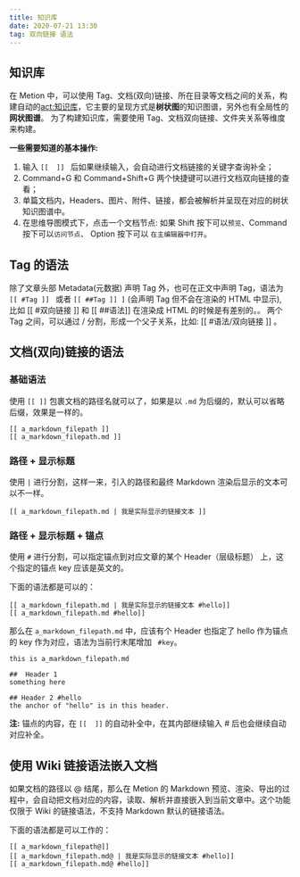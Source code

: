 ```yaml
---
title: 知识库
date: 2020-07-21 13:30
tag: 双向链接 语法
---
```

## 知识库
在 Metion 中，可以使用 Tag、文档(双向)链接、所在目录等文档之间的关系，构建自动的<act:知识库>，它主要的呈现方式是**树状图**的知识图谱，另外也有全局性的**网状图谱**。
为了构建知识库，需要使用 Tag、文档双向链接、文件夹关系等维度来构建。

**一些需要知道的基本操作:**
1. 输入 `[[  ]] ` 后如果继续输入，会自动进行文档链接的关键字查询补全；
2. Command+G 和 Command+Shift+G 两个快捷键可以进行文档双向链接的查看；
3. 单篇文档内，Headers、图片、附件、链接，都会被解析并呈现在对应的树状知识图谱中。
4. 在思维导图模式下，点击一个文档节点: 如果 Shift 按下可以`预览`、Command 按下可以`访问节点`、 Option 按下可以 `在主编辑器中打开`。

## Tag 的语法
除了文章头部 Metadata(元数据) 声明 Tag 外，也可在正文中声明 Tag，语法为 `[[ #Tag ]] ` 或者 `[[ ##Tag ]] ]` (会声明 Tag 但不会在渲染的 HTML 中显示), 比如 [[ #双向链接 ]] 和 [[ ##语法]] 在渲染成 HTML 的时候是有差别的。。
两个 Tag 之间，可以通过 / 分割，形成一个父子关系，比如: [[ #语法/双向链接 ]] 。

## 文档(双向)链接的语法
### 基础语法
使用 `[[ ]]`  包裹文档的路径名就可以了，如果是以 `.md` 为后缀的，默认可以省略后缀，效果是一样的。
```
[[ a_markdown_filepath ]]
[[ a_markdown_filepath.md ]]
```

### 路径 + 显示标题
使用 ` | ` 进行分割，这样一来，引入的路径和最终 Markdown 渲染后显示的文本可以不一样。
```
[[ a_markdown_filepath.md | 我是实际显示的链接文本 ]]
```

### 路径 + 显示标题 + 锚点
使用 `#` 进行分割，可以指定锚点到对应文章的某个 Header（层级标题） 上，这个指定的锚点 key 应该是英文的。

下面的语法都是可以的：
```
[[ a_markdown_filepath.md | 我是实际显示的链接文本 #hello]]
[[ a_markdown_filepath.md #hello]]
```

那么在 `a_markdown_filepath.md` 中，应该有个 Header 也指定了 hello 作为锚点的 key 作为对应，语法为当前行末尾增加 ` #key`。
```
this is a_markdown_filepath.md

##  Header 1
something here

## Header 2 #hello
the anchor of "hello" is in this header.
```

**注:** 锚点的内容，在 `[[  ]]` 的自动补全中，在其内部继续输入 # 后也会继续自动对应补全。

## 使用 Wiki 链接语法嵌入文档
如果文档的路径以 @ 结尾，那么在 Metion 的 Markdown 预览、渲染、导出的过程中，会自动把文档对应的内容，读取、解析并直接嵌入到当前文章中。这个功能仅限于 Wiki 的链接语法，不支持 Markdown 默认的链接语法。

下面的语法都是可以工作的：
```
[[ a_markdown_filepath@]]
[[ a_markdown_filepath.md@ | 我是实际显示的链接文本 #hello]]
[[ a_markdown_filepath.md@ #hello]]
```
